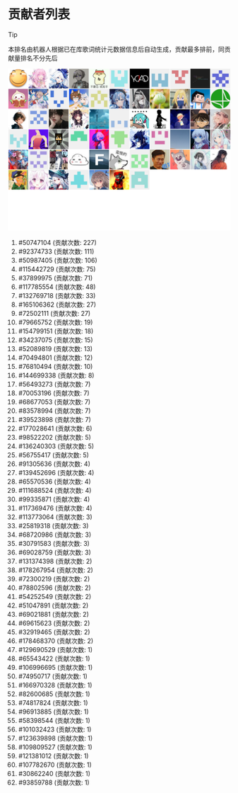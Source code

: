 # 贡献者列表

> [!TIP]
> 本排名由机器人根据已在库歌词统计元数据信息后自动生成，贡献最多排前，同贡献量排名不分先后

![贡献者头像画廊](./CONTRIBUTORS.svg)

1. #50747104 (贡献次数: 227)
2. #92374733 (贡献次数: 111)
3. #50987405 (贡献次数: 106)
4. #115442729 (贡献次数: 75)
5. #37899975 (贡献次数: 71)
6. #117785554 (贡献次数: 48)
7. #132769718 (贡献次数: 33)
8. #165106362 (贡献次数: 27)
9. #72502111 (贡献次数: 27)
10. #79665752 (贡献次数: 19)
11. #154799151 (贡献次数: 18)
12. #34237075 (贡献次数: 15)
13. #52089819 (贡献次数: 13)
14. #70494801 (贡献次数: 12)
15. #76810494 (贡献次数: 10)
16. #144699338 (贡献次数: 8)
17. #56493273 (贡献次数: 7)
18. #70053196 (贡献次数: 7)
19. #68677053 (贡献次数: 7)
20. #83578994 (贡献次数: 7)
21. #39523898 (贡献次数: 7)
22. #177028641 (贡献次数: 6)
23. #98522202 (贡献次数: 5)
24. #136240303 (贡献次数: 5)
25. #56755417 (贡献次数: 5)
26. #91305636 (贡献次数: 4)
27. #139452696 (贡献次数: 4)
28. #65570536 (贡献次数: 4)
29. #111688524 (贡献次数: 4)
30. #99335871 (贡献次数: 4)
31. #117369476 (贡献次数: 4)
32. #113773064 (贡献次数: 3)
33. #25819318 (贡献次数: 3)
34. #68720986 (贡献次数: 3)
35. #30791583 (贡献次数: 3)
36. #69028759 (贡献次数: 3)
37. #131374398 (贡献次数: 2)
38. #178267954 (贡献次数: 2)
39. #72300219 (贡献次数: 2)
40. #78802596 (贡献次数: 2)
41. #54252549 (贡献次数: 2)
42. #51047891 (贡献次数: 2)
43. #69021881 (贡献次数: 2)
44. #69615623 (贡献次数: 2)
45. #32919465 (贡献次数: 2)
46. #178468370 (贡献次数: 2)
47. #129690529 (贡献次数: 1)
48. #65543422 (贡献次数: 1)
49. #106996695 (贡献次数: 1)
50. #74950717 (贡献次数: 1)
51. #166970328 (贡献次数: 1)
52. #82600685 (贡献次数: 1)
53. #74817824 (贡献次数: 1)
54. #96913885 (贡献次数: 1)
55. #58398544 (贡献次数: 1)
56. #101032423 (贡献次数: 1)
57. #123639898 (贡献次数: 1)
58. #109809527 (贡献次数: 1)
59. #121381012 (贡献次数: 1)
60. #107782670 (贡献次数: 1)
61. #30862240 (贡献次数: 1)
62. #93859788 (贡献次数: 1)
